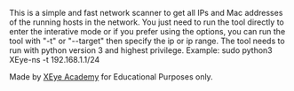 This is a simple and fast network scanner to get all IPs and Mac addresses of the running hosts in the network.
You just need to run the tool directly to enter the interative mode or if you prefer using the options, you can run the tool with "-t" or "--target" then specify the ip or ip range.
The tool needs to run with python version 3 and highest privilege.
Example: sudo python3 XEye-ns -t 192.168.1.1/24

Made by [XEye Academy](https://academy.XEyecs.com) for Educational Purposes only.


